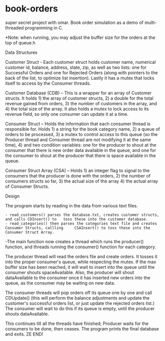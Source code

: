 book-orders
===========

super secret project with omar. Book order simulation as a demo of multi-threaded programming in C.

*Note: when running, you may adjust the buffer size for the orders at the top of queue.h

Data Structures

Customer Struct - Each customer struct holds customer name, numerical customer id, balance, address, state, zip, as well as two lists: one for Successful Orders and one for Rejected Orders (along with pointers to the back of the list, to optimize list insertion). Lastly it has a mutex that locks itself to access by the Consumer threads. 

Customer Database (CDB) – This is a wrapper for an array of Customer structs. It holds 1) the array of customer structs, 2) a double for the total revenue gained from orders, 3) the number of customers in the array, and 4) the total size of the array. It also holds a mutex to lock access to its revenue field, so only one consumer can update it at a time.

Consumer Struct – Holds the information that each consumer thread is responsible for. Holds 1) a string for the book category name, 2) a queue of orders to be processed, 3) a mutex to control access to this queue (so the Producer thread and Consumer thread are not modifying it at the same time),  4) and two condition variables: one for the producer to shout at the consumer that there is new order data available in the queue, and one for the consumer to shout at the producer that there is space available in the queue.

Consumer Struct Array (CSA) – Holds 1) an integer flag to signal to the consumers that the producer is done with the orders, 2) the number of consumers structs so far, 3) the actual size of the array 4) the actual array of Consumer Structs.

Design

The program starts by reading in the data from various text files. 

	- read_customers() parses the database.txt, creates customer structs, and calls CDInsert() to 	toss these into the customer database. 
	- read_categories() then parses the categories text file and creates Consumer Structs, callling 	CSAInsert() to toss these into the Consumer Struct Array.

-The main function now creates a thread which runs the producer() function, and threads running the consumer() function for each category.

The producer thread will read the orders file and create orders. It tosses it into the proper consumer's queue, while respecting the mutex. If the max buffer size has been reached, it will wait to insert into the queue until the consumer shouts spaceAvailable. Also, the producer will shout dataAvailable to the consumer once it has inserted new orders into the queue, as the consumer may be waiting on new data.

The consumer threads will pop orders off its queue one by one and call CDUpdate() (this will perform the balance adjustments and update the customer's successful orders list, or just update the rejected orders list.) The consumer will wait to do this if its queue is empty, until the producer shouts dataAvailable.

This continues till all the threads have finished; Producer waits for the consumers to be done, then ceases. The program prints the final database and exits. ZE END!

